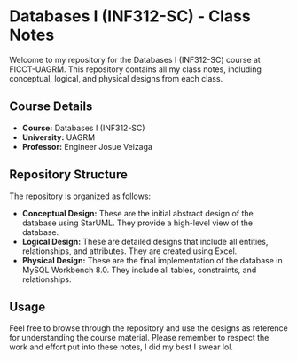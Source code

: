 # Databases I (INF312-SC) - Class Notes

Welcome to my repository for the Databases I (INF312-SC) course at FICCT-UAGRM. This repository contains all my class notes, including conceptual, logical, and physical designs from each class.

## Course Details

- **Course:** Databases I (INF312-SC)
- **University:** UAGRM
- **Professor:** Engineer Josue Veizaga

## Repository Structure

The repository is organized as follows:

- **Conceptual Design:** These are the initial abstract design of the database using StarUML. They provide a high-level view of the database.
- **Logical Design:** These are detailed designs that include all entities, relationships, and attributes. They are created using Excel.
- **Physical Design:** These are the final implementation of the database in MySQL Workbench 8.0. They include all tables, constraints, and relationships.

## Usage

Feel free to browse through the repository and use the designs as reference for understanding the course material. Please remember to respect the work and effort put into these notes, I did my best I swear lol.

